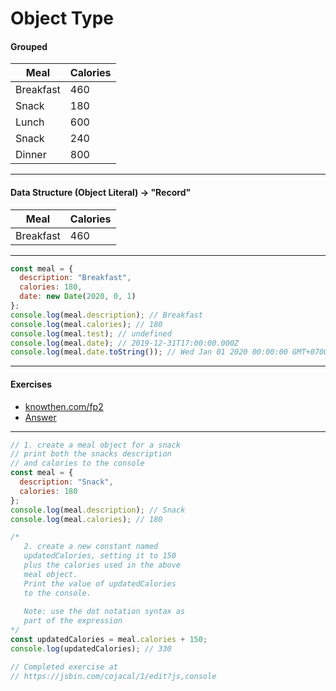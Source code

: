 # Object Type

#### Grouped

| Meal      | Calories |
| --------- | -------- |
| Breakfast | 460      |
| Snack     | 180      |
| Lunch     | 600      |
| Snack     | 240      |
| Dinner    | 800      |

---

#### Data Structure (Object Literal) -> "Record"

| Meal      | Calories |
| --------- | -------- |
| Breakfast | 460      |

---

```js
const meal = {
  description: "Breakfast",
  calories: 180,
  date: new Date(2020, 0, 1)
};
console.log(meal.description); // Breakfast
console.log(meal.calories); // 180
console.log(meal.test); // undefined
console.log(meal.date); // 2019-12-31T17:00:00.000Z
console.log(meal.date.toString()); // Wed Jan 01 2020 00:00:00 GMT+0700 (Indochina Time)
```

---

#### Exercises

- [knowthen.com/fp2](https://jsbin.com/desugo/1/edit?js,console)
- [Answer](https://jsbin.com/cojacal/1/edit?js,console)

---

```js
// 1. create a meal object for a snack
// print both the snacks description
// and calories to the console
const meal = {
  description: "Snack",
  calories: 180
};
console.log(meal.description); // Snack
console.log(meal.calories); // 180

/*
   2. create a new constant named 
   updatedCalories, setting it to 150
   plus the calories used in the above
   meal object.
   Print the value of updatedCalories 
   to the console.
   
   Note: use the dot notation syntax as
   part of the expression
*/
const updatedCalories = meal.calories + 150;
console.log(updatedCalories); // 330

// Completed exercise at
// https://jsbin.com/cojacal/1/edit?js,console
```
